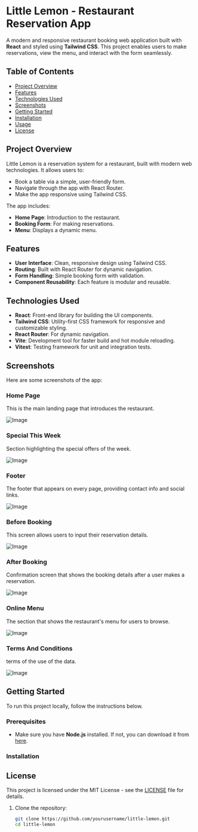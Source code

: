 ﻿# Little Lemon - Restaurant Reservation App

A modern and responsive restaurant booking web application built with **React** and styled using **Tailwind CSS**. This project enables users to make reservations, view the menu, and interact with the form seamlessly.

## Table of Contents
- [Project Overview](#project-overview)
- [Features](#features)
- [Technologies Used](#technologies-used)
- [Screenshots](#screenshots)
- [Getting Started](#getting-started)
- [Installation](#installation)
- [Usage](#usage)
- [License](#license)

## Project Overview

Little Lemon is a reservation system for a restaurant, built with modern web technologies. It allows users to:
- Book a table via a simple, user-friendly form.
- Navigate through the app with React Router.
- Make the app responsive using Tailwind CSS.
  
The app includes:
- **Home Page**: Introduction to the restaurant.
- **Booking Form**: For making reservations.
- **Menu**: Displays a dynamic menu.

## Features

- **User Interface**: Clean, responsive design using Tailwind CSS.
- **Routing**: Built with React Router for dynamic navigation.
- **Form Handling**: Simple booking form with validation.
- **Component Reusability**: Each feature is modular and reusable.

## Technologies Used

- **React**: Front-end library for building the UI components.
- **Tailwind CSS**: Utility-first CSS framework for responsive and customizable styling.
- **React Router**: For dynamic navigation.
- **Vite**: Development tool for faster build and hot module reloading.
- **Vitest**: Testing framework for unit and integration tests.

## Screenshots

Here are some screenshots of the app:

### Home Page
This is the main landing page that introduces the restaurant.

![Image](https://github.com/user-attachments/assets/e8298b32-9a97-41f2-9437-14384dfaada6)

### Special This Week
Section highlighting the special offers of the week.

![Image](https://github.com/user-attachments/assets/ace2bde9-6e25-4fcb-9c44-2ee1bf3ada55)

### Footer
The footer that appears on every page, providing contact info and social links.

![Image](https://github.com/user-attachments/assets/07c20baa-956f-42e1-a0fb-7ea923047885)

### Before Booking
This screen allows users to input their reservation details.

![Image](https://github.com/user-attachments/assets/12529b73-a902-45f6-bfd5-b6cafe8057bd)

### After Booking
Confirmation screen that shows the booking details after a user makes a reservation.

![Image](https://github.com/user-attachments/assets/ab3f8e1e-c62c-497e-9952-59b8c644c6ad)

### Online Menu
The section that shows the restaurant's menu for users to browse.

![Image](https://github.com/user-attachments/assets/39dafc65-a0dc-4969-9427-6b26619620e3)

### Terms And Conditions
terms of the use of the data.

![Image](https://github.com/user-attachments/assets/c9e5cf00-68d3-455e-bdc8-6f62e1583db1)


## Getting Started

To run this project locally, follow the instructions below.

### Prerequisites

- Make sure you have **Node.js** installed. If not, you can download it from [here](https://nodejs.org/).

### Installation


## License

This project is licensed under the MIT License - see the [LICENSE](LICENSE) file for details.



1. Clone the repository:
   ```bash
   git clone https://github.com/yourusername/little-lemon.git
   cd little-lemon

